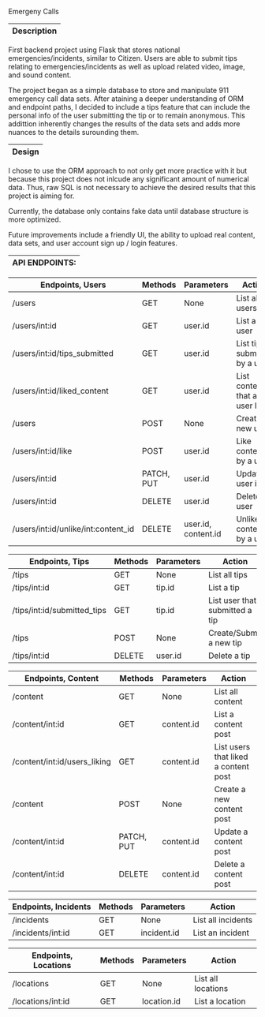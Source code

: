 Emergeny Calls

| Description |
| ----------- |

First backend project using Flask that stores national emergencies/incidents, similar to Citizen. Users are able to submit tips relating to emergencies/incidents as well as upload related video, image, and sound content.

The project began as a simple database to store and manipulate 911 emergency call data sets. After ataining a deeper understanding of ORM and endpoint paths, I decided to include a tips feature that can include the personal info of the user submitting the tip or to remain anonymous. This addittion inherently changes the results of the data sets and adds more nuances to the details surounding them.

| Design |
| ------ |

I chose to use the ORM approach to not only get more practice with it but because this project does not inlcude any significant amount of numerical data. Thus, raw SQL is not necessary to achieve the desired results that this project is aiming for.

Currently, the database only contains fake data until database structure is more optimized.

Future improvements include a friendly UI, the ability to upload real content, data sets, and user account sign up / login features.

| API ENDPOINTS: |
| -------------- |

| Endpoints, Users                    | Methods    | Parameters          | Action                          |
| ----------------------------------- | ---------- | ------------------- | ------------------------------- |
| /users                              | GET        | None                | List all users                  |
| /users/int:id                       | GET        | user.id             | List a user                     |
| /users/int:id/tips_submitted        | GET        | user.id             | List tips submitted by a user   |
| /users/int:id/liked_content         | GET        | user.id             | List content that as user liked |
| /users                              | POST       | None                | Creates a new user              |
| /users/int:id/like                  | POST       | user.id             | Like content by a user          |
| /users/int:id                       | PATCH, PUT | user.id             | Update user info                |
| /users/int:id                       | DELETE     | user.id             | Delete a user                   |
| /users/int:id/unlike/int:content_id | DELETE     | user.id, content.id | Unlike content by a user        |

| Endpoints, Tips             | Methods | Parameters | Action                         |
| --------------------------- | ------- | ---------- | ------------------------------ |
| /tips                       | GET     | None       | List all tips                  |
| /tips/int:id                | GET     | tip.id     | List a tip                     |
| /tips/int:id/submitted_tips | GET     | tip.id     | List user that submitted a tip |
| /tips                       | POST    | None       | Create/Submit a new tip        |
| /tips/int:id                | DELETE  | user.id    | Delete a tip                   |

| Endpoints, Content           | Methods    | Parameters | Action                               |
| ---------------------------- | ---------- | ---------- | ------------------------------------ |
| /content                     | GET        | None       | List all content                     |
| /content/int:id              | GET        | content.id | List a content post                  |
| /content/int:id/users_liking | GET        | content.id | List users that liked a content post |
| /content                     | POST       | None       | Create a new content post            |
| /content/int:id              | PATCH, PUT | content.id | Update a content post                |
| /content/int:id              | DELETE     | content.id | Delete a content post                |

| Endpoints, Incidents | Methods | Parameters  | Action             |
| -------------------- | ------- | ----------- | ------------------ |
| /incidents           | GET     | None        | List all incidents |
| /incidents/int:id    | GET     | incident.id | List an incident   |

| Endpoints, Locations | Methods | Parameters  | Action             |
| -------------------- | ------- | ----------- | ------------------ |
| /locations           | GET     | None        | List all locations |
| /locations/int:id    | GET     | location.id | List a location    |
